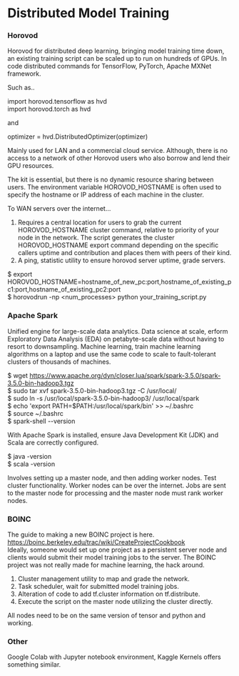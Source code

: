 # Distributed Model Training

### Horovod

Horovod for distributed deep learning, bringing model training time down, an existing training script can be scaled up to run on hundreds of GPUs. In code distributed commands for TensorFlow, PyTorch, Apache MXNet framework.

Such as..

import horovod.tensorflow as hvd \
import horovod.torch as hvd

and

optimizer = hvd.DistributedOptimizer(optimizer)

Mainly used for LAN and a commercial cloud service. Although, there is no access to a network of other Horovod users who also borrow and lend their GPU resources.

The kit is essential, but there is no dynamic resource sharing between users. The environment variable HOROVOD_HOSTNAME is often used to specify the hostname or IP address of each machine in the cluster. 

To WAN servers over the internet...

1. Requires a central location for users to grab the current HOROVOD_HOSTNAME cluster command, relative to priority of your node in the network. The script generates the cluster HOROVOD_HOSTNAME export command depending on the specific callers uptime and contribution and places them with peers of their kind.
2. A ping, statistic utility to ensure horovod server uptime, grade servers.

$ export HOROVOD_HOSTNAME=hostname_of_new_pc:port,hostname_of_existing_pc1:port,hostname_of_existing_pc2:port \
$ horovodrun -np <num_processes> python your_training_script.py

### Apache Spark

Unified engine for large-scale data analytics. Data science at scale, erform Exploratory Data Analysis (EDA) on petabyte-scale data without having to resort to downsampling. Machine learning, train machine learning algorithms on a laptop and use the same code to scale to fault-tolerant clusters of thousands of machines.

$ wget https://www.apache.org/dyn/closer.lua/spark/spark-3.5.0/spark-3.5.0-bin-hadoop3.tgz \
$ sudo tar xvf spark-3.5.0-bin-hadoop3.tgz -C /usr/local/ \
$ sudo ln -s /usr/local/spark-3.5.0-bin-hadoop3/ /usr/local/spark \
$ echo 'export PATH=$PATH:/usr/local/spark/bin' >> ~/.bashrc \
$ source ~/.bashrc \
$ spark-shell --version

With Apache Spark is installed, ensure Java Development Kit (JDK) and Scala are correctly configured.

$ java -version \
$ scala -version

Involves setting up a master node, and then adding worker nodes. Test cluster functionality. Worker nodes can be over the internet. Jobs are sent to the master node for processing and the master node must rank worker nodes.

### BOINC

The guide to making a new BOINC project is here. https://boinc.berkeley.edu/trac/wiki/CreateProjectCookbook \
Ideally, someone would set up one project as a persistent server node and clients would submit their model training jobs to the server. The BOINC project was not really made for machine learning, the hack around.

1. Cluster management utility to map and grade the network.
2. Task scheduler, wait for submitted model training jobs.
3. Alteration of code to add tf.cluster information on tf.distribute.
4. Execute the script on the master node utilizing the cluster directly.

All nodes need to be on the same version of tensor and python and working.

### Other

Google Colab with Jupyter notebook environment, Kaggle Kernels offers something similar. 
